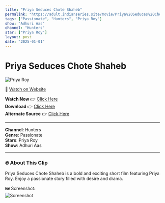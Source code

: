 ```yaml
---
title: "Priya Seduces Chote Shaheb"
permalink: "https://adult.indianseries.site/movie/Priya%20Seduces%20Chote%20Shaheb"
tags: ["Passionate", "Hunters", "Priya Roy"]
show: "Adhuri Aas"
channel: "Hunters"
star: ["Priya Roy"]
layout: post
date: "2025-01-01"
---
```


# Priya Seduces Chote Shaheb

![Priya Roy](https://shorts.desisins.com/wp-content/uploads/2024/03/Adhuri-Aas-Priya-Roya-DesiSins.com_.jpg)

🔗 [Watch on Website](https://adult.indianseries.site/movie/Priya%20Seduces%20Chote%20Shaheb)

**Watch Now** 👉 [Click Here](https://adult.indianseries.site/movie/Priya%20Seduces%20Chote%20Shaheb)  
**Download** 👉 [Click Here](https://adult.indianseries.site/movie/Priya%20Seduces%20Chote%20Shaheb)  
**Alternate Source** 👉 [Click Here](https://adult.indianseries.site/movie/Priya%20Seduces%20Chote%20Shaheb)

---

**Channel**: Hunters  
**Genre**: Passionate  
**Stars**: Priya Roy  
**Show**: Adhuri Aas

---

### 🔥 About This Clip

Priya Seduces Chote Shaheb is a bold and exciting short film featuring Priya Roy. Enjoy a passionate story filled with desire and drama.
 
🖼️ Screenshot:  
![Screenshot](https://shorts.desisins.com/wp-content/uploads/2024/03/Adhuri-Aas-Priya-Roya-DesiSins.com_.jpg)

